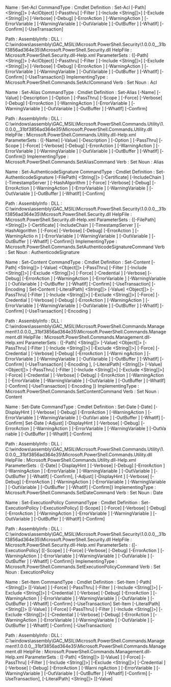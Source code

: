 

Name             : Set-Acl
CommandType      : Cmdlet
Definition       : Set-Acl [-Path] <String[]> [-AclObject] <ObjectSecurity> [-Passthru] [-Filter <String>] [-Include <String[]>] [-Exclude <String[]>] [-Verbose] [-Debug] [-ErrorAction <ActionPreference>] [-WarningAction <ActionPrefe
                   rence>] [-ErrorVariable <String>] [-WarningVariable <String>] [-OutVariable <String>] [-OutBuffer <Int32>] [-WhatIf] [-Confirm] [-UseTransaction]
                   
Path             : 
AssemblyInfo     : 
DLL              : C:\windows\assembly\GAC_MSIL\Microsoft.PowerShell.Security\1.0.0.0__31bf3856ad364e35\Microsoft.PowerShell.Security.dll
HelpFile         : Microsoft.PowerShell.Security.dll-Help.xml
ParameterSets    : {[-Path] <String[]> [-AclObject] <ObjectSecurity> [-Passthru] [-Filter <String>] [-Include <String[]>] [-Exclude <String[]>] [-Verbose] [-Debug] [-ErrorAction <ActionPreference>] [-WarningAction <ActionPreference>]
                    [-ErrorVariable <String>] [-WarningVariable <String>] [-OutVariable <String>] [-OutBuffer <Int32>] [-WhatIf] [-Confirm] [-UseTransaction]}
ImplementingType : Microsoft.PowerShell.Commands.SetAclCommand
Verb             : Set
Noun             : Acl

Name             : Set-Alias
CommandType      : Cmdlet
Definition       : Set-Alias [-Name] <String> [-Value] <String> [-Description <String>] [-Option <ScopedItemOptions>] [-PassThru] [-Scope <String>] [-Force] [-Verbose] [-Debug] [-ErrorAction <ActionPreference>] [-WarningAction <Actio
                   nPreference>] [-ErrorVariable <String>] [-WarningVariable <String>] [-OutVariable <String>] [-OutBuffer <Int32>] [-WhatIf] [-Confirm]
                   
Path             : 
AssemblyInfo     : 
DLL              : C:\windows\assembly\GAC_MSIL\Microsoft.PowerShell.Commands.Utility\1.0.0.0__31bf3856ad364e35\Microsoft.PowerShell.Commands.Utility.dll
HelpFile         : Microsoft.PowerShell.Commands.Utility.dll-Help.xml
ParameterSets    : {[-Name] <String> [-Value] <String> [-Description <String>] [-Option <ScopedItemOptions>] [-PassThru] [-Scope <String>] [-Force] [-Verbose] [-Debug] [-ErrorAction <ActionPreference>] [-WarningAction <ActionPreferen
                   ce>] [-ErrorVariable <String>] [-WarningVariable <String>] [-OutVariable <String>] [-OutBuffer <Int32>] [-WhatIf] [-Confirm]}
ImplementingType : Microsoft.PowerShell.Commands.SetAliasCommand
Verb             : Set
Noun             : Alias

Name             : Set-AuthenticodeSignature
CommandType      : Cmdlet
Definition       : Set-AuthenticodeSignature [-FilePath] <String[]> [-Certificate] <X509Certificate2> [-IncludeChain <String>] [-TimestampServer <String>] [-HashAlgorithm <String>] [-Force] [-Verbose] [-Debug] [-ErrorAction <ActionPr
                   eference>] [-WarningAction <ActionPreference>] [-ErrorVariable <String>] [-WarningVariable <String>] [-OutVariable <String>] [-OutBuffer <Int32>] [-WhatIf] [-Confirm]
                   
Path             : 
AssemblyInfo     : 
DLL              : C:\windows\assembly\GAC_MSIL\Microsoft.PowerShell.Security\1.0.0.0__31bf3856ad364e35\Microsoft.PowerShell.Security.dll
HelpFile         : Microsoft.PowerShell.Security.dll-Help.xml
ParameterSets    : {[-FilePath] <String[]> [-Certificate] <X509Certificate2> [-IncludeChain <String>] [-TimestampServer <String>] [-HashAlgorithm <String>] [-Force] [-Verbose] [-Debug] [-ErrorAction <ActionPreference>] [-WarningActio
                   n <ActionPreference>] [-ErrorVariable <String>] [-WarningVariable <String>] [-OutVariable <String>] [-OutBuffer <Int32>] [-WhatIf] [-Confirm]}
ImplementingType : Microsoft.PowerShell.Commands.SetAuthenticodeSignatureCommand
Verb             : Set
Noun             : AuthenticodeSignature

Name             : Set-Content
CommandType      : Cmdlet
Definition       : Set-Content [-Path] <String[]> [-Value] <Object[]> [-PassThru] [-Filter <String>] [-Include <String[]>] [-Exclude <String[]>] [-Force] [-Credential <PSCredential>] [-Verbose] [-Debug] [-ErrorAction <ActionPreferenc
                   e>] [-WarningAction <ActionPreference>] [-ErrorVariable <String>] [-WarningVariable <String>] [-OutVariable <String>] [-OutBuffer <Int32>] [-WhatIf] [-Confirm] [-UseTransaction] [-Encoding <FileSystemCmdletProvider
                   Encoding>]
                   Set-Content [-LiteralPath] <String[]> [-Value] <Object[]> [-PassThru] [-Filter <String>] [-Include <String[]>] [-Exclude <String[]>] [-Force] [-Credential <PSCredential>] [-Verbose] [-Debug] [-ErrorAction <ActionPr
                   eference>] [-WarningAction <ActionPreference>] [-ErrorVariable <String>] [-WarningVariable <String>] [-OutVariable <String>] [-OutBuffer <Int32>] [-WhatIf] [-Confirm] [-UseTransaction] [-Encoding <FileSystemCmdletP
                   roviderEncoding>]
                   
Path             : 
AssemblyInfo     : 
DLL              : C:\windows\assembly\GAC_MSIL\Microsoft.PowerShell.Commands.Management\1.0.0.0__31bf3856ad364e35\Microsoft.PowerShell.Commands.Management.dll
HelpFile         : Microsoft.PowerShell.Commands.Management.dll-Help.xml
ParameterSets    : {[-Path] <String[]> [-Value] <Object[]> [-PassThru] [-Filter <String>] [-Include <String[]>] [-Exclude <String[]>] [-Force] [-Credential <PSCredential>] [-Verbose] [-Debug] [-ErrorAction <ActionPreference>] [-Warni
                   ngAction <ActionPreference>] [-ErrorVariable <String>] [-WarningVariable <String>] [-OutVariable <String>] [-OutBuffer <Int32>] [-WhatIf] [-Confirm] [-UseTransaction] [-Encoding <FileSystemCmdletProviderEncoding>],
                    [-LiteralPath] <String[]> [-Value] <Object[]> [-PassThru] [-Filter <String>] [-Include <String[]>] [-Exclude <String[]>] [-Force] [-Credential <PSCredential>] [-Verbose] [-Debug] [-ErrorAction <ActionPreference>] 
                   [-WarningAction <ActionPreference>] [-ErrorVariable <String>] [-WarningVariable <String>] [-OutVariable <String>] [-OutBuffer <Int32>] [-WhatIf] [-Confirm] [-UseTransaction] [-Encoding <FileSystemCmdletProviderEnco
                   ding>]}
ImplementingType : Microsoft.PowerShell.Commands.SetContentCommand
Verb             : Set
Noun             : Content

Name             : Set-Date
CommandType      : Cmdlet
Definition       : Set-Date [-Date] <DateTime> [-DisplayHint <DisplayHintType>] [-Verbose] [-Debug] [-ErrorAction <ActionPreference>] [-WarningAction <ActionPreference>] [-ErrorVariable <String>] [-WarningVariable <String>] [-OutVari
                   able <String>] [-OutBuffer <Int32>] [-WhatIf] [-Confirm]
                   Set-Date [-Adjust] <TimeSpan> [-DisplayHint <DisplayHintType>] [-Verbose] [-Debug] [-ErrorAction <ActionPreference>] [-WarningAction <ActionPreference>] [-ErrorVariable <String>] [-WarningVariable <String>] [-OutVa
                   riable <String>] [-OutBuffer <Int32>] [-WhatIf] [-Confirm]
                   
Path             : 
AssemblyInfo     : 
DLL              : C:\windows\assembly\GAC_MSIL\Microsoft.PowerShell.Commands.Utility\1.0.0.0__31bf3856ad364e35\Microsoft.PowerShell.Commands.Utility.dll
HelpFile         : Microsoft.PowerShell.Commands.Utility.dll-Help.xml
ParameterSets    : {[-Date] <DateTime> [-DisplayHint <DisplayHintType>] [-Verbose] [-Debug] [-ErrorAction <ActionPreference>] [-WarningAction <ActionPreference>] [-ErrorVariable <String>] [-WarningVariable <String>] [-OutVariable <St
                   ring>] [-OutBuffer <Int32>] [-WhatIf] [-Confirm], [-Adjust] <TimeSpan> [-DisplayHint <DisplayHintType>] [-Verbose] [-Debug] [-ErrorAction <ActionPreference>] [-WarningAction <ActionPreference>] [-ErrorVariable <Str
                   ing>] [-WarningVariable <String>] [-OutVariable <String>] [-OutBuffer <Int32>] [-WhatIf] [-Confirm]}
ImplementingType : Microsoft.PowerShell.Commands.SetDateCommand
Verb             : Set
Noun             : Date

Name             : Set-ExecutionPolicy
CommandType      : Cmdlet
Definition       : Set-ExecutionPolicy [-ExecutionPolicy] <ExecutionPolicy> [[-Scope] <ExecutionPolicyScope>] [-Force] [-Verbose] [-Debug] [-ErrorAction <ActionPreference>] [-WarningAction <ActionPreference>] [-ErrorVariable <String>
                   ] [-WarningVariable <String>] [-OutVariable <String>] [-OutBuffer <Int32>] [-WhatIf] [-Confirm]
                   
Path             : 
AssemblyInfo     : 
DLL              : C:\windows\assembly\GAC_MSIL\Microsoft.PowerShell.Security\1.0.0.0__31bf3856ad364e35\Microsoft.PowerShell.Security.dll
HelpFile         : Microsoft.PowerShell.Security.dll-Help.xml
ParameterSets    : {[-ExecutionPolicy] <ExecutionPolicy> [[-Scope] <ExecutionPolicyScope>] [-Force] [-Verbose] [-Debug] [-ErrorAction <ActionPreference>] [-WarningAction <ActionPreference>] [-ErrorVariable <String>] [-WarningVariable
                    <String>] [-OutVariable <String>] [-OutBuffer <Int32>] [-WhatIf] [-Confirm]}
ImplementingType : Microsoft.PowerShell.Commands.SetExecutionPolicyCommand
Verb             : Set
Noun             : ExecutionPolicy

Name             : Set-Item
CommandType      : Cmdlet
Definition       : Set-Item [-Path] <String[]> [[-Value] <Object>] [-Force] [-PassThru] [-Filter <String>] [-Include <String[]>] [-Exclude <String[]>] [-Credential <PSCredential>] [-Verbose] [-Debug] [-ErrorAction <ActionPreference>]
                    [-WarningAction <ActionPreference>] [-ErrorVariable <String>] [-WarningVariable <String>] [-OutVariable <String>] [-OutBuffer <Int32>] [-WhatIf] [-Confirm] [-UseTransaction]
                   Set-Item [-LiteralPath] <String[]> [[-Value] <Object>] [-Force] [-PassThru] [-Filter <String>] [-Include <String[]>] [-Exclude <String[]>] [-Credential <PSCredential>] [-Verbose] [-Debug] [-ErrorAction <ActionPrefe
                   rence>] [-WarningAction <ActionPreference>] [-ErrorVariable <String>] [-WarningVariable <String>] [-OutVariable <String>] [-OutBuffer <Int32>] [-WhatIf] [-Confirm] [-UseTransaction]
                   
Path             : 
AssemblyInfo     : 
DLL              : C:\windows\assembly\GAC_MSIL\Microsoft.PowerShell.Commands.Management\1.0.0.0__31bf3856ad364e35\Microsoft.PowerShell.Commands.Management.dll
HelpFile         : Microsoft.PowerShell.Commands.Management.dll-Help.xml
ParameterSets    : {[-Path] <String[]> [[-Value] <Object>] [-Force] [-PassThru] [-Filter <String>] [-Include <String[]>] [-Exclude <String[]>] [-Credential <PSCredential>] [-Verbose] [-Debug] [-ErrorAction <ActionPreference>] [-Warni
                   ngAction <ActionPreference>] [-ErrorVariable <String>] [-WarningVariable <String>] [-OutVariable <String>] [-OutBuffer <Int32>] [-WhatIf] [-Confirm] [-UseTransaction], [-LiteralPath] <String[]> [[-Value] <Object>] 
                   [-Force] [-PassThru] [-Filter <String>] [-Include <String[]>] [-Exclude <String[]>] [-Credential <PSCredential>] [-Verbose] [-Debug] [-ErrorAction <ActionPreference>] [-WarningAction <ActionPreference>] [-ErrorVari
                   able <String>] [-WarningVariable <String>] [-OutVariable <String>] [-OutBuffer <Int32>] [-WhatIf] [-Confirm] [-UseTransaction]}
ImplementingType : Microsoft.PowerShell.Commands.SetItemCommand
Verb             : Set
Noun             : Item

Name             : Set-ItemProperty
CommandType      : Cmdlet
Definition       : Set-ItemProperty [-Path] <String[]> [-Name] <String> [-Value] <Object> [-PassThru] [-Force] [-Filter <String>] [-Include <String[]>] [-Exclude <String[]>] [-Credential <PSCredential>] [-Verbose] [-Debug] [-ErrorAct
                   ion <ActionPreference>] [-WarningAction <ActionPreference>] [-ErrorVariable <String>] [-WarningVariable <String>] [-OutVariable <String>] [-OutBuffer <Int32>] [-WhatIf] [-Confirm] [-UseTransaction]
                   Set-ItemProperty [-Path] <String[]> -InputObject <PSObject> [-PassThru] [-Force] [-Filter <String>] [-Include <String[]>] [-Exclude <String[]>] [-Credential <PSCredential>] [-Verbose] [-Debug] [-ErrorAction <Action
                   Preference>] [-WarningAction <ActionPreference>] [-ErrorVariable <String>] [-WarningVariable <String>] [-OutVariable <String>] [-OutBuffer <Int32>] [-WhatIf] [-Confirm] [-UseTransaction]
                   Set-ItemProperty [-LiteralPath] <String[]> -InputObject <PSObject> [-PassThru] [-Force] [-Filter <String>] [-Include <String[]>] [-Exclude <String[]>] [-Credential <PSCredential>] [-Verbose] [-Debug] [-ErrorAction 
                   <ActionPreference>] [-WarningAction <ActionPreference>] [-ErrorVariable <String>] [-WarningVariable <String>] [-OutVariable <String>] [-OutBuffer <Int32>] [-WhatIf] [-Confirm] [-UseTransaction]
                   Set-ItemProperty [-LiteralPath] <String[]> [-Name] <String> [-Value] <Object> [-PassThru] [-Force] [-Filter <String>] [-Include <String[]>] [-Exclude <String[]>] [-Credential <PSCredential>] [-Verbose] [-Debug] [-E
                   rrorAction <ActionPreference>] [-WarningAction <ActionPreference>] [-ErrorVariable <String>] [-WarningVariable <String>] [-OutVariable <String>] [-OutBuffer <Int32>] [-WhatIf] [-Confirm] [-UseTransaction]
                   
Path             : 
AssemblyInfo     : 
DLL              : C:\windows\assembly\GAC_MSIL\Microsoft.PowerShell.Commands.Management\1.0.0.0__31bf3856ad364e35\Microsoft.PowerShell.Commands.Management.dll
HelpFile         : Microsoft.PowerShell.Commands.Management.dll-Help.xml
ParameterSets    : {[-Path] <String[]> [-Name] <String> [-Value] <Object> [-PassThru] [-Force] [-Filter <String>] [-Include <String[]>] [-Exclude <String[]>] [-Credential <PSCredential>] [-Verbose] [-Debug] [-ErrorAction <ActionPrefe
                   rence>] [-WarningAction <ActionPreference>] [-ErrorVariable <String>] [-WarningVariable <String>] [-OutVariable <String>] [-OutBuffer <Int32>] [-WhatIf] [-Confirm] [-UseTransaction], [-Path] <String[]> -InputObject
                    <PSObject> [-PassThru] [-Force] [-Filter <String>] [-Include <String[]>] [-Exclude <String[]>] [-Credential <PSCredential>] [-Verbose] [-Debug] [-ErrorAction <ActionPreference>] [-WarningAction <ActionPreference>]
                    [-ErrorVariable <String>] [-WarningVariable <String>] [-OutVariable <String>] [-OutBuffer <Int32>] [-WhatIf] [-Confirm] [-UseTransaction], [-LiteralPath] <String[]> -InputObject <PSObject> [-PassThru] [-Force] [-F
                   ilter <String>] [-Include <String[]>] [-Exclude <String[]>] [-Credential <PSCredential>] [-Verbose] [-Debug] [-ErrorAction <ActionPreference>] [-WarningAction <ActionPreference>] [-ErrorVariable <String>] [-Warning
                   Variable <String>] [-OutVariable <String>] [-OutBuffer <Int32>] [-WhatIf] [-Confirm] [-UseTransaction], [-LiteralPath] <String[]> [-Name] <String> [-Value] <Object> [-PassThru] [-Force] [-Filter <String>] [-Include
                    <String[]>] [-Exclude <String[]>] [-Credential <PSCredential>] [-Verbose] [-Debug] [-ErrorAction <ActionPreference>] [-WarningAction <ActionPreference>] [-ErrorVariable <String>] [-WarningVariable <String>] [-OutV
                   ariable <String>] [-OutBuffer <Int32>] [-WhatIf] [-Confirm] [-UseTransaction]}
ImplementingType : Microsoft.PowerShell.Commands.SetItemPropertyCommand
Verb             : Set
Noun             : ItemProperty

Name             : Set-Location
CommandType      : Cmdlet
Definition       : Set-Location [[-Path] <String>] [-PassThru] [-Verbose] [-Debug] [-ErrorAction <ActionPreference>] [-WarningAction <ActionPreference>] [-ErrorVariable <String>] [-WarningVariable <String>] [-OutVariable <String>] [-
                   OutBuffer <Int32>] [-UseTransaction]
                   Set-Location [-LiteralPath] <String> [-PassThru] [-Verbose] [-Debug] [-ErrorAction <ActionPreference>] [-WarningAction <ActionPreference>] [-ErrorVariable <String>] [-WarningVariable <String>] [-OutVariable <String
                   >] [-OutBuffer <Int32>] [-UseTransaction]
                   Set-Location [-PassThru] [-StackName <String>] [-Verbose] [-Debug] [-ErrorAction <ActionPreference>] [-WarningAction <ActionPreference>] [-ErrorVariable <String>] [-WarningVariable <String>] [-OutVariable <String>]
                    [-OutBuffer <Int32>] [-UseTransaction]
                   
Path             : 
AssemblyInfo     : 
DLL              : C:\windows\assembly\GAC_MSIL\Microsoft.PowerShell.Commands.Management\1.0.0.0__31bf3856ad364e35\Microsoft.PowerShell.Commands.Management.dll
HelpFile         : Microsoft.PowerShell.Commands.Management.dll-Help.xml
ParameterSets    : {[[-Path] <String>] [-PassThru] [-Verbose] [-Debug] [-ErrorAction <ActionPreference>] [-WarningAction <ActionPreference>] [-ErrorVariable <String>] [-WarningVariable <String>] [-OutVariable <String>] [-OutBuffer <I
                   nt32>] [-UseTransaction], [-LiteralPath] <String> [-PassThru] [-Verbose] [-Debug] [-ErrorAction <ActionPreference>] [-WarningAction <ActionPreference>] [-ErrorVariable <String>] [-WarningVariable <String>] [-OutVar
                   iable <String>] [-OutBuffer <Int32>] [-UseTransaction], [-PassThru] [-StackName <String>] [-Verbose] [-Debug] [-ErrorAction <ActionPreference>] [-WarningAction <ActionPreference>] [-ErrorVariable <String>] [-Warnin
                   gVariable <String>] [-OutVariable <String>] [-OutBuffer <Int32>] [-UseTransaction]}
ImplementingType : Microsoft.PowerShell.Commands.SetLocationCommand
Verb             : Set
Noun             : Location

Name             : Set-PSBreakpoint
CommandType      : Cmdlet
Definition       : Set-PSBreakpoint [-Script] <String[]> [-Line] <Int32[]> [[-Column] <Int32>] [-Action <ScriptBlock>] [-Verbose] [-Debug] [-ErrorAction <ActionPreference>] [-WarningAction <ActionPreference>] [-ErrorVariable <String>
                   ] [-WarningVariable <String>] [-OutVariable <String>] [-OutBuffer <Int32>]
                   Set-PSBreakpoint [[-Script] <String[]>] [-Action <ScriptBlock>] -Command <String[]> [-Verbose] [-Debug] [-ErrorAction <ActionPreference>] [-WarningAction <ActionPreference>] [-ErrorVariable <String>] [-WarningVaria
                   ble <String>] [-OutVariable <String>] [-OutBuffer <Int32>]
                   Set-PSBreakpoint [[-Script] <String[]>] [-Action <ScriptBlock>] -Variable <String[]> [-Mode <VariableAccessMode>] [-Verbose] [-Debug] [-ErrorAction <ActionPreference>] [-WarningAction <ActionPreference>] [-ErrorVar
                   iable <String>] [-WarningVariable <String>] [-OutVariable <String>] [-OutBuffer <Int32>]
                   
Path             : 
AssemblyInfo     : 
DLL              : C:\windows\assembly\GAC_MSIL\Microsoft.PowerShell.Commands.Utility\1.0.0.0__31bf3856ad364e35\Microsoft.PowerShell.Commands.Utility.dll
HelpFile         : Microsoft.PowerShell.Commands.Utility.dll-Help.xml
ParameterSets    : {[-Script] <String[]> [-Line] <Int32[]> [[-Column] <Int32>] [-Action <ScriptBlock>] [-Verbose] [-Debug] [-ErrorAction <ActionPreference>] [-WarningAction <ActionPreference>] [-ErrorVariable <String>] [-WarningVaria
                   ble <String>] [-OutVariable <String>] [-OutBuffer <Int32>], [[-Script] <String[]>] [-Action <ScriptBlock>] -Command <String[]> [-Verbose] [-Debug] [-ErrorAction <ActionPreference>] [-WarningAction <ActionPreference
                   >] [-ErrorVariable <String>] [-WarningVariable <String>] [-OutVariable <String>] [-OutBuffer <Int32>], [[-Script] <String[]>] [-Action <ScriptBlock>] -Variable <String[]> [-Mode <VariableAccessMode>] [-Verbose] [-D
                   ebug] [-ErrorAction <ActionPreference>] [-WarningAction <ActionPreference>] [-ErrorVariable <String>] [-WarningVariable <String>] [-OutVariable <String>] [-OutBuffer <Int32>]}
ImplementingType : Microsoft.PowerShell.Commands.SetPSBreakpointCommand
Verb             : Set
Noun             : PSBreakpoint

Name             : Set-PSDebug
CommandType      : Cmdlet
Definition       : Set-PSDebug [-Trace <Int32>] [-Step] [-Strict] [-Verbose] [-Debug] [-ErrorAction <ActionPreference>] [-WarningAction <ActionPreference>] [-ErrorVariable <String>] [-WarningVariable <String>] [-OutVariable <String>]
                    [-OutBuffer <Int32>]
                   Set-PSDebug [-Off] [-Verbose] [-Debug] [-ErrorAction <ActionPreference>] [-WarningAction <ActionPreference>] [-ErrorVariable <String>] [-WarningVariable <String>] [-OutVariable <String>] [-OutBuffer <Int32>]
                   
Path             : 
AssemblyInfo     : 
DLL              : C:\windows\assembly\GAC_MSIL\System.Management.Automation\1.0.0.0__31bf3856ad364e35\System.Management.Automation.dll
HelpFile         : System.Management.Automation.dll-Help.xml
ParameterSets    : {[-Trace <Int32>] [-Step] [-Strict] [-Verbose] [-Debug] [-ErrorAction <ActionPreference>] [-WarningAction <ActionPreference>] [-ErrorVariable <String>] [-WarningVariable <String>] [-OutVariable <String>] [-OutBuffe
                   r <Int32>], [-Off] [-Verbose] [-Debug] [-ErrorAction <ActionPreference>] [-WarningAction <ActionPreference>] [-ErrorVariable <String>] [-WarningVariable <String>] [-OutVariable <String>] [-OutBuffer <Int32>]}
ImplementingType : Microsoft.PowerShell.Commands.SetPSDebugCommand
Verb             : Set
Noun             : PSDebug

Name             : Set-PSSessionConfiguration
CommandType      : Cmdlet
Definition       : Set-PSSessionConfiguration [-Name] <String> [-ApplicationBase <String>] [-ThreadApartmentState <ApartmentState>] [-ThreadOptions <PSThreadOptions>] [-StartupScript <String>] [-MaximumReceivedDataSizePerCommandMB <N
                   ullable`1>] [-MaximumReceivedObjectSizeMB <Nullable`1>] [-SecurityDescriptorSddl <String>] [-ShowSecurityDescriptorUI] [-Force] [-NoServiceRestart] [-Verbose] [-Debug] [-ErrorAction <ActionPreference>] [-WarningAct
                   ion <ActionPreference>] [-ErrorVariable <String>] [-WarningVariable <String>] [-OutVariable <String>] [-OutBuffer <Int32>] [-WhatIf] [-Confirm]
                   Set-PSSessionConfiguration [-Name] <String> [-AssemblyName] <String> [-ConfigurationTypeName] <String> [-ApplicationBase <String>] [-ThreadApartmentState <ApartmentState>] [-ThreadOptions <PSThreadOptions>] [-Start
                   upScript <String>] [-MaximumReceivedDataSizePerCommandMB <Nullable`1>] [-MaximumReceivedObjectSizeMB <Nullable`1>] [-SecurityDescriptorSddl <String>] [-ShowSecurityDescriptorUI] [-Force] [-NoServiceRestart] [-Verbo
                   se] [-Debug] [-ErrorAction <ActionPreference>] [-WarningAction <ActionPreference>] [-ErrorVariable <String>] [-WarningVariable <String>] [-OutVariable <String>] [-OutBuffer <Int32>] [-WhatIf] [-Confirm]
                   
Path             : 
AssemblyInfo     : 
DLL              : C:\windows\assembly\GAC_MSIL\System.Management.Automation\1.0.0.0__31bf3856ad364e35\System.Management.Automation.dll
HelpFile         : System.Management.Automation.dll-Help.xml
ParameterSets    : {[-Name] <String> [-ApplicationBase <String>] [-ThreadApartmentState <ApartmentState>] [-ThreadOptions <PSThreadOptions>] [-StartupScript <String>] [-MaximumReceivedDataSizePerCommandMB <Nullable`1>] [-MaximumRecei
                   vedObjectSizeMB <Nullable`1>] [-SecurityDescriptorSddl <String>] [-ShowSecurityDescriptorUI] [-Force] [-NoServiceRestart] [-Verbose] [-Debug] [-ErrorAction <ActionPreference>] [-WarningAction <ActionPreference>] [-
                   ErrorVariable <String>] [-WarningVariable <String>] [-OutVariable <String>] [-OutBuffer <Int32>] [-WhatIf] [-Confirm], [-Name] <String> [-AssemblyName] <String> [-ConfigurationTypeName] <String> [-ApplicationBase <
                   String>] [-ThreadApartmentState <ApartmentState>] [-ThreadOptions <PSThreadOptions>] [-StartupScript <String>] [-MaximumReceivedDataSizePerCommandMB <Nullable`1>] [-MaximumReceivedObjectSizeMB <Nullable`1>] [-Secur
                   ityDescriptorSddl <String>] [-ShowSecurityDescriptorUI] [-Force] [-NoServiceRestart] [-Verbose] [-Debug] [-ErrorAction <ActionPreference>] [-WarningAction <ActionPreference>] [-ErrorVariable <String>] [-WarningVari
                   able <String>] [-OutVariable <String>] [-OutBuffer <Int32>] [-WhatIf] [-Confirm]}
ImplementingType : Microsoft.PowerShell.Commands.SetPSSessionConfigurationCommand
Verb             : Set
Noun             : PSSessionConfiguration

Name             : Set-Service
CommandType      : Cmdlet
Definition       : Set-Service [-Name] <String> [-ComputerName <String[]>] [-DisplayName <String>] [-Description <String>] [-StartupType <ServiceStartMode>] [-Status <String>] [-PassThru] [-Verbose] [-Debug] [-ErrorAction <ActionPref
                   erence>] [-WarningAction <ActionPreference>] [-ErrorVariable <String>] [-WarningVariable <String>] [-OutVariable <String>] [-OutBuffer <Int32>] [-WhatIf] [-Confirm]
                   Set-Service [-ComputerName <String[]>] [-DisplayName <String>] [-Description <String>] [-StartupType <ServiceStartMode>] [-Status <String>] [-InputObject <ServiceController>] [-PassThru] [-Verbose] [-Debug] [-Error
                   Action <ActionPreference>] [-WarningAction <ActionPreference>] [-ErrorVariable <String>] [-WarningVariable <String>] [-OutVariable <String>] [-OutBuffer <Int32>] [-WhatIf] [-Confirm]
                   
Path             : 
AssemblyInfo     : 
DLL              : C:\windows\assembly\GAC_MSIL\Microsoft.PowerShell.Commands.Management\1.0.0.0__31bf3856ad364e35\Microsoft.PowerShell.Commands.Management.dll
HelpFile         : Microsoft.PowerShell.Commands.Management.dll-Help.xml
ParameterSets    : {[-Name] <String> [-ComputerName <String[]>] [-DisplayName <String>] [-Description <String>] [-StartupType <ServiceStartMode>] [-Status <String>] [-PassThru] [-Verbose] [-Debug] [-ErrorAction <ActionPreference>] [-
                   WarningAction <ActionPreference>] [-ErrorVariable <String>] [-WarningVariable <String>] [-OutVariable <String>] [-OutBuffer <Int32>] [-WhatIf] [-Confirm], [-ComputerName <String[]>] [-DisplayName <String>] [-Descri
                   ption <String>] [-StartupType <ServiceStartMode>] [-Status <String>] [-InputObject <ServiceController>] [-PassThru] [-Verbose] [-Debug] [-ErrorAction <ActionPreference>] [-WarningAction <ActionPreference>] [-ErrorV
                   ariable <String>] [-WarningVariable <String>] [-OutVariable <String>] [-OutBuffer <Int32>] [-WhatIf] [-Confirm]}
ImplementingType : Microsoft.PowerShell.Commands.SetServiceCommand
Verb             : Set
Noun             : Service

Name             : Set-StrictMode
CommandType      : Cmdlet
Definition       : Set-StrictMode -Version <Version> [-Verbose] [-Debug] [-ErrorAction <ActionPreference>] [-WarningAction <ActionPreference>] [-ErrorVariable <String>] [-WarningVariable <String>] [-OutVariable <String>] [-OutBuffer 
                   <Int32>]
                   Set-StrictMode -Off [-Verbose] [-Debug] [-ErrorAction <ActionPreference>] [-WarningAction <ActionPreference>] [-ErrorVariable <String>] [-WarningVariable <String>] [-OutVariable <String>] [-OutBuffer <Int32>]
                   
Path             : 
AssemblyInfo     : 
DLL              : C:\windows\assembly\GAC_MSIL\System.Management.Automation\1.0.0.0__31bf3856ad364e35\System.Management.Automation.dll
HelpFile         : System.Management.Automation.dll-Help.xml
ParameterSets    : {-Version <Version> [-Verbose] [-Debug] [-ErrorAction <ActionPreference>] [-WarningAction <ActionPreference>] [-ErrorVariable <String>] [-WarningVariable <String>] [-OutVariable <String>] [-OutBuffer <Int32>], -Off
                    [-Verbose] [-Debug] [-ErrorAction <ActionPreference>] [-WarningAction <ActionPreference>] [-ErrorVariable <String>] [-WarningVariable <String>] [-OutVariable <String>] [-OutBuffer <Int32>]}
ImplementingType : Microsoft.PowerShell.Commands.SetStrictModeCommand
Verb             : Set
Noun             : StrictMode

Name             : Set-TraceSource
CommandType      : Cmdlet
Definition       : Set-TraceSource [-Name] <String[]> [[-Option] <PSTraceSourceOptions>] [-ListenerOption <TraceOptions>] [-FilePath <String>] [-Force] [-Debugger] [-PSHost] [-PassThru] [-Verbose] [-Debug] [-ErrorAction <ActionPrefer
                   ence>] [-WarningAction <ActionPreference>] [-ErrorVariable <String>] [-WarningVariable <String>] [-OutVariable <String>] [-OutBuffer <Int32>]
                   Set-TraceSource [-Name] <String[]> [-RemoveListener <String[]>] [-Verbose] [-Debug] [-ErrorAction <ActionPreference>] [-WarningAction <ActionPreference>] [-ErrorVariable <String>] [-WarningVariable <String>] [-OutV
                   ariable <String>] [-OutBuffer <Int32>]
                   Set-TraceSource [-Name] <String[]> [-RemoveFileListener <String[]>] [-Verbose] [-Debug] [-ErrorAction <ActionPreference>] [-WarningAction <ActionPreference>] [-ErrorVariable <String>] [-WarningVariable <String>] [-
                   OutVariable <String>] [-OutBuffer <Int32>]
                   
Path             : 
AssemblyInfo     : 
DLL              : C:\windows\assembly\GAC_MSIL\Microsoft.PowerShell.Commands.Utility\1.0.0.0__31bf3856ad364e35\Microsoft.PowerShell.Commands.Utility.dll
HelpFile         : Microsoft.PowerShell.Commands.Utility.dll-Help.xml
ParameterSets    : {[-Name] <String[]> [[-Option] <PSTraceSourceOptions>] [-ListenerOption <TraceOptions>] [-FilePath <String>] [-Force] [-Debugger] [-PSHost] [-PassThru] [-Verbose] [-Debug] [-ErrorAction <ActionPreference>] [-Warnin
                   gAction <ActionPreference>] [-ErrorVariable <String>] [-WarningVariable <String>] [-OutVariable <String>] [-OutBuffer <Int32>], [-Name] <String[]> [-RemoveListener <String[]>] [-Verbose] [-Debug] [-ErrorAction <Act
                   ionPreference>] [-WarningAction <ActionPreference>] [-ErrorVariable <String>] [-WarningVariable <String>] [-OutVariable <String>] [-OutBuffer <Int32>], [-Name] <String[]> [-RemoveFileListener <String[]>] [-Verbose]
                    [-Debug] [-ErrorAction <ActionPreference>] [-WarningAction <ActionPreference>] [-ErrorVariable <String>] [-WarningVariable <String>] [-OutVariable <String>] [-OutBuffer <Int32>]}
ImplementingType : Microsoft.PowerShell.Commands.SetTraceSourceCommand
Verb             : Set
Noun             : TraceSource

Name             : Set-Variable
CommandType      : Cmdlet
Definition       : Set-Variable [-Name] <String[]> [[-Value] <Object>] [-Include <String[]>] [-Exclude <String[]>] [-Description <String>] [-Option <ScopedItemOptions>] [-Force] [-Visibility <SessionStateEntryVisibility>] [-PassThru]
                    [-Scope <String>] [-Verbose] [-Debug] [-ErrorAction <ActionPreference>] [-WarningAction <ActionPreference>] [-ErrorVariable <String>] [-WarningVariable <String>] [-OutVariable <String>] [-OutBuffer <Int32>] [-What
                   If] [-Confirm]
                   
Path             : 
AssemblyInfo     : 
DLL              : C:\windows\assembly\GAC_MSIL\Microsoft.PowerShell.Commands.Utility\1.0.0.0__31bf3856ad364e35\Microsoft.PowerShell.Commands.Utility.dll
HelpFile         : Microsoft.PowerShell.Commands.Utility.dll-Help.xml
ParameterSets    : {[-Name] <String[]> [[-Value] <Object>] [-Include <String[]>] [-Exclude <String[]>] [-Description <String>] [-Option <ScopedItemOptions>] [-Force] [-Visibility <SessionStateEntryVisibility>] [-PassThru] [-Scope <St
                   ring>] [-Verbose] [-Debug] [-ErrorAction <ActionPreference>] [-WarningAction <ActionPreference>] [-ErrorVariable <String>] [-WarningVariable <String>] [-OutVariable <String>] [-OutBuffer <Int32>] [-WhatIf] [-Confir
                   m]}
ImplementingType : Microsoft.PowerShell.Commands.SetVariableCommand
Verb             : Set
Noun             : Variable

Name             : Set-WmiInstance
CommandType      : Cmdlet
Definition       : Set-WmiInstance [-Class] <String> [[-Arguments] <Hashtable>] [-PutType <PutType>] [-AsJob] [-Impersonation <ImpersonationLevel>] [-Authentication <AuthenticationLevel>] [-Locale <String>] [-EnableAllPrivileges] [-A
                   uthority <String>] [-Credential <PSCredential>] [-ThrottleLimit <Int32>] [-ComputerName <String[]>] [-Namespace <String>] [-Verbose] [-Debug] [-ErrorAction <ActionPreference>] [-WarningAction <ActionPreference>] [-
                   ErrorVariable <String>] [-WarningVariable <String>] [-OutVariable <String>] [-OutBuffer <Int32>] [-WhatIf] [-Confirm]
                   Set-WmiInstance -InputObject <ManagementObject> [-Arguments <Hashtable>] [-PutType <PutType>] [-AsJob] [-ThrottleLimit <Int32>] [-Verbose] [-Debug] [-ErrorAction <ActionPreference>] [-WarningAction <ActionPreferenc
                   e>] [-ErrorVariable <String>] [-WarningVariable <String>] [-OutVariable <String>] [-OutBuffer <Int32>] [-WhatIf] [-Confirm]
                   Set-WmiInstance -Path <String> [-Arguments <Hashtable>] [-PutType <PutType>] [-AsJob] [-Impersonation <ImpersonationLevel>] [-Authentication <AuthenticationLevel>] [-Locale <String>] [-EnableAllPrivileges] [-Author
                   ity <String>] [-Credential <PSCredential>] [-ThrottleLimit <Int32>] [-ComputerName <String[]>] [-Namespace <String>] [-Verbose] [-Debug] [-ErrorAction <ActionPreference>] [-WarningAction <ActionPreference>] [-Error
                   Variable <String>] [-WarningVariable <String>] [-OutVariable <String>] [-OutBuffer <Int32>] [-WhatIf] [-Confirm]
                   Set-WmiInstance [-PutType <PutType>] [-AsJob] [-Impersonation <ImpersonationLevel>] [-Authentication <AuthenticationLevel>] [-Locale <String>] [-EnableAllPrivileges] [-Authority <String>] [-Credential <PSCredential
                   >] [-ThrottleLimit <Int32>] [-ComputerName <String[]>] [-Namespace <String>] [-Verbose] [-Debug] [-ErrorAction <ActionPreference>] [-WarningAction <ActionPreference>] [-ErrorVariable <String>] [-WarningVariable <St
                   ring>] [-OutVariable <String>] [-OutBuffer <Int32>] [-WhatIf] [-Confirm]
                   Set-WmiInstance [-PutType <PutType>] [-AsJob] [-Impersonation <ImpersonationLevel>] [-Authentication <AuthenticationLevel>] [-Locale <String>] [-EnableAllPrivileges] [-Authority <String>] [-Credential <PSCredential
                   >] [-ThrottleLimit <Int32>] [-ComputerName <String[]>] [-Namespace <String>] [-Verbose] [-Debug] [-ErrorAction <ActionPreference>] [-WarningAction <ActionPreference>] [-ErrorVariable <String>] [-WarningVariable <St
                   ring>] [-OutVariable <String>] [-OutBuffer <Int32>] [-WhatIf] [-Confirm]
                   Set-WmiInstance [-PutType <PutType>] [-AsJob] [-Impersonation <ImpersonationLevel>] [-Authentication <AuthenticationLevel>] [-Locale <String>] [-EnableAllPrivileges] [-Authority <String>] [-Credential <PSCredential
                   >] [-ThrottleLimit <Int32>] [-ComputerName <String[]>] [-Namespace <String>] [-Verbose] [-Debug] [-ErrorAction <ActionPreference>] [-WarningAction <ActionPreference>] [-ErrorVariable <String>] [-WarningVariable <St
                   ring>] [-OutVariable <String>] [-OutBuffer <Int32>] [-WhatIf] [-Confirm]
                   
Path             : 
AssemblyInfo     : 
DLL              : C:\windows\assembly\GAC_MSIL\Microsoft.PowerShell.Commands.Management\1.0.0.0__31bf3856ad364e35\Microsoft.PowerShell.Commands.Management.dll
HelpFile         : Microsoft.PowerShell.Commands.Management.dll-Help.xml
ParameterSets    : {[-Class] <String> [[-Arguments] <Hashtable>] [-PutType <PutType>] [-AsJob] [-Impersonation <ImpersonationLevel>] [-Authentication <AuthenticationLevel>] [-Locale <String>] [-EnableAllPrivileges] [-Authority <Strin
                   g>] [-Credential <PSCredential>] [-ThrottleLimit <Int32>] [-ComputerName <String[]>] [-Namespace <String>] [-Verbose] [-Debug] [-ErrorAction <ActionPreference>] [-WarningAction <ActionPreference>] [-ErrorVariable <
                   String>] [-WarningVariable <String>] [-OutVariable <String>] [-OutBuffer <Int32>] [-WhatIf] [-Confirm], -InputObject <ManagementObject> [-Arguments <Hashtable>] [-PutType <PutType>] [-AsJob] [-ThrottleLimit <Int32>
                   ] [-Verbose] [-Debug] [-ErrorAction <ActionPreference>] [-WarningAction <ActionPreference>] [-ErrorVariable <String>] [-WarningVariable <String>] [-OutVariable <String>] [-OutBuffer <Int32>] [-WhatIf] [-Confirm], -
                   Path <String> [-Arguments <Hashtable>] [-PutType <PutType>] [-AsJob] [-Impersonation <ImpersonationLevel>] [-Authentication <AuthenticationLevel>] [-Locale <String>] [-EnableAllPrivileges] [-Authority <String>] [-C
                   redential <PSCredential>] [-ThrottleLimit <Int32>] [-ComputerName <String[]>] [-Namespace <String>] [-Verbose] [-Debug] [-ErrorAction <ActionPreference>] [-WarningAction <ActionPreference>] [-ErrorVariable <String>
                   ] [-WarningVariable <String>] [-OutVariable <String>] [-OutBuffer <Int32>] [-WhatIf] [-Confirm], [-PutType <PutType>] [-AsJob] [-Impersonation <ImpersonationLevel>] [-Authentication <AuthenticationLevel>] [-Locale 
                   <String>] [-EnableAllPrivileges] [-Authority <String>] [-Credential <PSCredential>] [-ThrottleLimit <Int32>] [-ComputerName <String[]>] [-Namespace <String>] [-Verbose] [-Debug] [-ErrorAction <ActionPreference>] [-
                   WarningAction <ActionPreference>] [-ErrorVariable <String>] [-WarningVariable <String>] [-OutVariable <String>] [-OutBuffer <Int32>] [-WhatIf] [-Confirm]...}
ImplementingType : Microsoft.PowerShell.Commands.SetWmiInstance
Verb             : Set
Noun             : WmiInstance

Name             : Set-WSManInstance
CommandType      : Cmdlet
Definition       : Set-WSManInstance [-ResourceURI] <Uri> [[-SelectorSet] <Hashtable>] [-ApplicationName <String>] [-ComputerName <String>] [-Dialect <Uri>] [-FilePath <String>] [-Fragment <String>] [-OptionSet <Hashtable>] [-Port <I
                   nt32>] [-SessionOption <SessionOption>] [-UseSSL] [-ValueSet <Hashtable>] [-Credential <PSCredential>] [-Authentication <AuthenticationMechanism>] [-CertificateThumbprint <String>] [-Verbose] [-Debug] [-ErrorAction
                    <ActionPreference>] [-WarningAction <ActionPreference>] [-ErrorVariable <String>] [-WarningVariable <String>] [-OutVariable <String>] [-OutBuffer <Int32>]
                   Set-WSManInstance [-ResourceURI] <Uri> [[-SelectorSet] <Hashtable>] [-ConnectionURI <Uri>] [-Dialect <Uri>] [-FilePath <String>] [-Fragment <String>] [-OptionSet <Hashtable>] [-SessionOption <SessionOption>] [-Valu
                   eSet <Hashtable>] [-Credential <PSCredential>] [-Authentication <AuthenticationMechanism>] [-CertificateThumbprint <String>] [-Verbose] [-Debug] [-ErrorAction <ActionPreference>] [-WarningAction <ActionPreference>]
                    [-ErrorVariable <String>] [-WarningVariable <String>] [-OutVariable <String>] [-OutBuffer <Int32>]
                   
Path             : 
AssemblyInfo     : 
DLL              : C:\windows\assembly\GAC_MSIL\Microsoft.WSMan.Management\1.0.0.0__31bf3856ad364e35\Microsoft.WSMan.Management.dll
HelpFile         : Microsoft.WSMan.Management.dll-Help.xml
ParameterSets    : {[-ResourceURI] <Uri> [[-SelectorSet] <Hashtable>] [-ApplicationName <String>] [-ComputerName <String>] [-Dialect <Uri>] [-FilePath <String>] [-Fragment <String>] [-OptionSet <Hashtable>] [-Port <Int32>] [-SessionO
                   ption <SessionOption>] [-UseSSL] [-ValueSet <Hashtable>] [-Credential <PSCredential>] [-Authentication <AuthenticationMechanism>] [-CertificateThumbprint <String>] [-Verbose] [-Debug] [-ErrorAction <ActionPreferenc
                   e>] [-WarningAction <ActionPreference>] [-ErrorVariable <String>] [-WarningVariable <String>] [-OutVariable <String>] [-OutBuffer <Int32>], [-ResourceURI] <Uri> [[-SelectorSet] <Hashtable>] [-ConnectionURI <Uri>] [
                   -Dialect <Uri>] [-FilePath <String>] [-Fragment <String>] [-OptionSet <Hashtable>] [-SessionOption <SessionOption>] [-ValueSet <Hashtable>] [-Credential <PSCredential>] [-Authentication <AuthenticationMechanism>] [
                   -CertificateThumbprint <String>] [-Verbose] [-Debug] [-ErrorAction <ActionPreference>] [-WarningAction <ActionPreference>] [-ErrorVariable <String>] [-WarningVariable <String>] [-OutVariable <String>] [-OutBuffer <
                   Int32>]}
ImplementingType : Microsoft.WSMan.Management.SetWSManInstanceCommand
Verb             : Set
Noun             : WSManInstance

Name             : Set-WSManQuickConfig
CommandType      : Cmdlet
Definition       : Set-WSManQuickConfig [-UseSSL] [-Force] [-Verbose] [-Debug] [-ErrorAction <ActionPreference>] [-WarningAction <ActionPreference>] [-ErrorVariable <String>] [-WarningVariable <String>] [-OutVariable <String>] [-OutB
                   uffer <Int32>]
                   
Path             : 
AssemblyInfo     : 
DLL              : C:\windows\assembly\GAC_MSIL\Microsoft.WSMan.Management\1.0.0.0__31bf3856ad364e35\Microsoft.WSMan.Management.dll
HelpFile         : Microsoft.WSMan.Management.dll-Help.xml
ParameterSets    : {[-UseSSL] [-Force] [-Verbose] [-Debug] [-ErrorAction <ActionPreference>] [-WarningAction <ActionPreference>] [-ErrorVariable <String>] [-WarningVariable <String>] [-OutVariable <String>] [-OutBuffer <Int32>]}
ImplementingType : Microsoft.WSMan.Management.SetWSManQuickConfigCommand
Verb             : Set
Noun             : WSManQuickConfig



